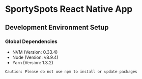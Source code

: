 # SportySpots React Native App

## Development Environment Setup

### Global Dependencies
* NVM (Version: 0.33.4)
* Node (Version: v8.9.4)
* Yarn (Version: 1.3.2)
```
Caution: Please do not use npm to install or update packages
```
